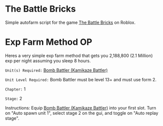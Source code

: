 # The Battle Bricks

Simple autofarm script for the game <a href="https://www.roblox.com/games/10834586502/The-Battle-Bricks">The Battle Bricks</a> on Roblox.

# Exp Farm Method **OP**

Heres a very simple exp farm method that gets you 2,188,800 (2.1 Million) exp per night assuming you sleep 8 hours.

`Unit(s) Required:` <a href="https://the-battle-bricks.fandom.com/wiki/Kamikaze_Battler">Bomb Battler (Kamikaze Battler)</a>

`Unit Level Required:` Bomb Battler must be level 13+ and must use form 2.

`Chapter:` 1

`Stage:` 2

Instructions:
Equip <a href="https://the-battle-bricks.fandom.com/wiki/Kamikaze_Battler">Bomb Battler (Kamikaze Battler)</a> into your first slot. Turn on "Auto spawn unit 1", select stage 2 on the gui, and toggle on "Auto replay stage".
